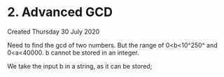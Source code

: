 # 2. Advanced GCD
Created Thursday 30 July 2020

Need to find the gcd of two numbers. But the range of 0<b<10^250^ and 0<a<40000. b cannot be stored in an integer.

We take the input b in a string, as it can be stored;

